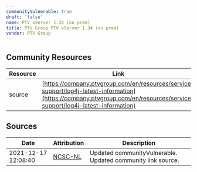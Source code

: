 ```yaml
---
communityVulnerable: true
draft: 'false'
name: PTV xServer 1.34 (on prem)
title: PTV Group PTV xServer 1.34 (on prem)
vendor: PTV Group
---
```



## Community Resources
| Resource | Link |
| --- | --- |
| source | [https://company.ptvgroup.com/en/resources/service-support/log4j-latest-information](https://company.ptvgroup.com/en/resources/service-support/log4j-latest-information) |


## Sources
| Date | Attribution | Description |
| --- | --- | --- |
| 2021-12-17 12:08:40 | [NCSC-NL](https://github.com/NCSC-NL/log4shell/blob/main/software/README.md) | Updated communityVulnerable. Updated community link source.  |

